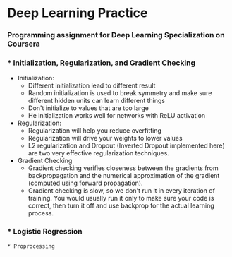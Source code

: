 # Deep Learning Practice
### Programming assignment for Deep Learning Specialization on Coursera
### * Initialization, Regularization, and Gradient Checking
  * Initialization: 
      * Different initialization lead to different result
      * Random initialization is used to break symmetry and make sure different hidden units can learn different things
      * Don't initialize to values that are too large
      * He initialization works well for networks with ReLU activation
  * Regularization:
      * Regularization will help you reduce overfitting
      * Regularization will drive your weights to lower values
      * L2 regularization and Dropout (Inverted Dropout implemented here) are two very effective regularization techniques. 
  * Gradient Checking
      * Gradient checking verifies closeness between the gradients from backpropagation and the numerical approximation of the gradient (computed using forward propagation).
      * Gradient checking is slow, so we don't run it in every iteration of training. You would usually run it only to make sure your code is correct, then turn it off and use backprop for the actual learning process.
      
### * Logistic Regression
    * Proprocessing 

